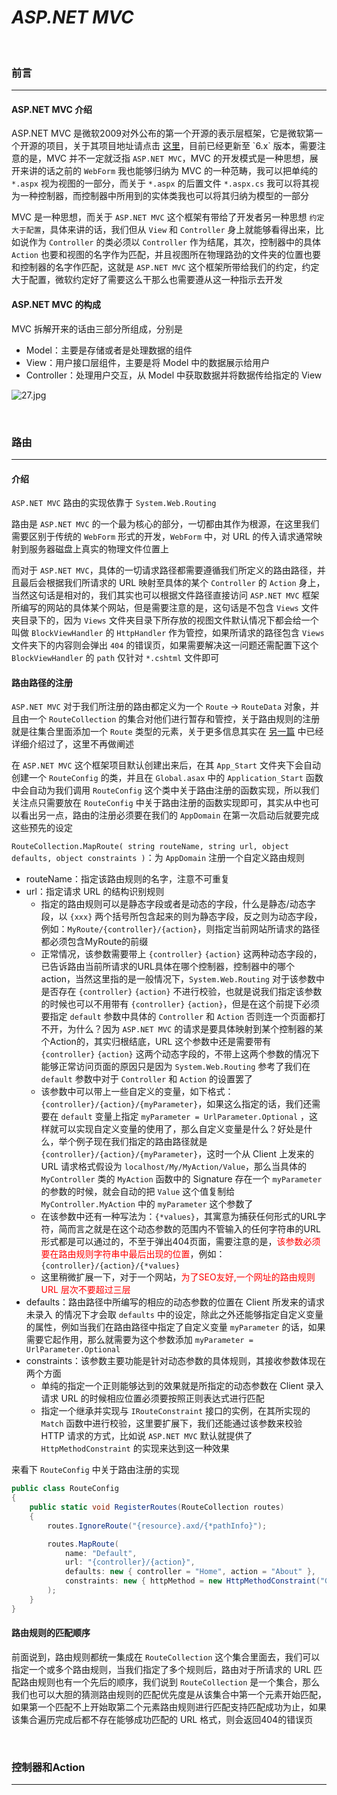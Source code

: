 # *<span>ASP.NET</span> MVC*

<br/>

### 前言

<span id="前言"></span>

---

#### <span>ASP.NET</span> MVC 介绍

<span>ASP.NET MVC</span> 是微软2009对外公布的第一个开源的表示层框架，它是微软第一个开源的项目，关于其项目地址请点击 [这里]("https://github.com/aspnet/AspNetWebStack")，目前已经更新至 `6.x` 版本，需要注意的是，MVC 并不一定就泛指 `ASP.NET MVC`，MVC 的开发模式是一种思想，展开来讲的话之前的 `WebForm` 我也能够归纳为 MVC 的一种范畴，我可以把单纯的 `*.aspx` 视为视图的一部分，而关于 `*.aspx` 的后置文件 `*.aspx.cs` 我可以将其视为一种控制器，而控制器中所用到的实体类我也可以将其归纳为模型的一部分

MVC 是一种思想，而关于 `ASP.NET MVC` 这个框架有带给了开发者另一种思想 `约定大于配置`，具体来讲的话，我们但从 `View` 和 `Controller` 身上就能够看得出来，比如说作为 `Controller` 的类必须以 `Controller` 作为结尾，其次，控制器中的具体 `Action` 也要和视图的名字作为匹配，并且视图所在物理路劲的文件夹的位置也要和控制器的名字作匹配，这就是 `ASP.NET MVC` 这个框架所带给我们的约定，约定大于配置，微软约定好了需要这么干那么也需要遵从这一种指示去开发

#### <span>ASP.NET</span> MVC 的构成

MVC 拆解开来的话由三部分所组成，分别是
- Model：主要是存储或者是处理数据的组件
- View：用户接口层组件，主要是将 Model 中的数据展示给用户
- Controller：处理用户交互，从 Model 中获取数据并将数据传给指定的 View

![27.jpg](https://i.loli.net/2019/12/13/Kgc6V5hqlX8DYIB.jpg)

<br/>

### 路由

<span id="路由"></span>

---

#### 介绍

`ASP.NET MVC` 路由的实现依靠于 `System.Web.Routing`

路由是 `ASP.NET MVC` 的一个最为核心的部分，一切都由其作为根源，在这里我们需要区别于传统的 `WebForm` 形式的开发，`WebForm` 中，对 URL 的传入请求通常映射到服务器磁盘上真实的物理文件位置上

而对于 `ASP.NET MVC`，具体的一切请求路径都需要遵循我们所定义的路由路径，并且最后会根据我们所请求的 URL 映射至具体的某个 `Controller` 的 `Action` 身上，当然这句话是相对的，我们其实也可以根据文件路径直接访问 `ASP.NET MVC` 框架所编写的网站的具体某个网站，但是需要注意的是，这句话是不包含 `Views` 文件夹目录下的，因为 `Views` 文件夹目录下所存放的视图文件默认情况下都会给一个叫做 `BlockViewHandler` 的 `HttpHandler` 作为管控，如果所请求的路径包含 `Views` 文件夹下的内容则会弹出 `404` 的错误页，如果需要解决这一问题还需配置下这个 `BlockViewHandler` 的 `path` 仅针对 `*.cshtml` 文件即可

#### 路由路径的注册

`ASP.NET MVC` 对于我们所注册的路由都定义为一个 `Route` -> `RouteData` 对象，并且由一个 `RouteCollection` 的集合对他们进行暂存和管控，关于路由规则的注册就是往集合里面添加一个 `Route` 类型的元素，关于更多信息其实在 [另一篇](https://github.com/NGPONG/document/blob/master/ASP.NET/MVC/ASP.NET%20MVC%20Life%20Cycle.md) 中已经详细介绍过了，这里不再做阐述

在 `ASP.NET MVC` 这个框架项目默认创建出来后，在其 `App_Start` 文件夹下会自动创建一个 `RouteConfig` 的类，并且在 `Global.asax` 中的 `Application_Start` 函数中会自动为我们调用 `RouteConfig` 这个类中关于路由注册的函数实现，所以我们关注点只需要放在 `RouteConfig` 中关于路由注册的函数实现即可，其实从中也可以看出另一点，路由的注册必须要在我们的 `AppDomain` 在第一次启动后就要完成这些预先的设定

`RouteCollection.MapRoute( string routeName, string url, object defaults, object constraints )`：为 `AppDomain` 注册一个自定义路由规则
- routeName：指定该路由规则的名字，注意不可重复
- url：指定请求 URL 的结构识别规则
    - 指定的路由规则可以是静态字段或者是动态的字段，什么是静态/动态字段，以 `{xxx}` 两个括号所包含起来的则为静态字段，反之则为动态字段，例如：`MyRoute/{controller}/{action}`，则指定当前网站所请求的路径都必须包含MyRoute的前缀
    - 正常情况，该参数需要带上 `{controller}` `{action}` 这两种动态字段的，已告诉路由当前所请求的URL具体在哪个控制器，控制器中的哪个action，当然这里指的是一般情况下，`System.Web.Routing` 对于该参数中是否存在 `{controller}` `{action}` 不进行校验，也就是说我们指定该参数的时候也可以不用带有 `{controller}` `{action}`，但是在这个前提下必须要指定 `default` 参数中具体的 `Controller` 和 `Action` 否则连一个页面都打不开，为什么？因为 `ASP.NET MVC` 的请求是要具体映射到某个控制器的某个Action的，其实归根结底，URL 这个参数中还是需要带有 `{controller}` `{action}` 这两个动态字段的，不带上这两个参数的情况下能够正常访问页面的原因只是因为 `System.Web.Routing` 参考了我们在 `default` 参数中对于 `Controller` 和 `Action` 的设置罢了
    - 该参数中可以带上一些自定义的变量，如下格式：`{controller}/{action}/{myParameter}`，如果这么指定的话，我们还需要在 `default` 变量上指定 `myParameter = UrlParameter.Optional` ，这样就可以实现自定义变量的使用了，那么自定义变量是什么？好处是什么，举个例子现在我们指定的路由路径就是 `{controller}/{action}/{myParameter}`，这时一个从 Client 上发来的 URL 请求格式假设为 `localhost/My/MyAction/Value`，那么当具体的 `MyController` 类的 `MyAction` 函数中的 Signature 存在一个 `myParameter` 的参数的时候，就会自动的把 `Value` 这个值复制给 `MyController.MyAction` 中的 `myParameter` 这个参数了
    - 在该参数中还有一种写法为：`{*values}`，其寓意为捕获任何形式的URL字符，简而言之就是在这个动态参数的范围内不管输入的任何字符串的URL形式都是可以通过的，不至于弹出404页面，需要注意的是，<span style="color:red">该参数必须要在路由规则字符串中最后出现的位置</span>，例如：`{controller}/{action}/{*values}`
    - 这里稍微扩展一下，对于一个网站，<span style="color:red">为了SEO友好,一个网址的路由规则 URL 层次不要超过三层</span>
- defaults：路由路径中所编写的相应的动态参数的位置在 Client 所发来的请求 未录入 的情况下才会取 `defaults` 中的设定，除此之外还能够指定自定义变量的属性，例如当我们在路由路径中指定了自定义变量 `myParameter` 的话，如果需要它起作用，那么就需要为这个参数添加 `myParameter = UrlParameter.Optional`
- constraints：该参数主要功能是针对动态参数的具体规则，其接收参数体现在两个方面
    - 单纯的指定一个正则能够达到的效果就是所指定的动态参数在 Client 录入请求 URL 的时候相应位置必须要按照正则表达式进行匹配
    - 指定一个继承并实现与 `IRouteConstraint` 接口的实例，在其所实现的 `Match` 函数中进行校验，这里要扩展下，我们还能通过该参数来校验 HTTP 请求的方式，比如说 `ASP.NET MVC` 默认就提供了 `HttpMethodConstraint` 的实现来达到这一种效果


来看下 `RouteConfig` 中关于路由注册的实现

```csharp
public class RouteConfig
{
    public static void RegisterRoutes(RouteCollection routes)
    {
        routes.IgnoreRoute("{resource}.axd/{*pathInfo}");

        routes.MapRoute(
            name: "Default",
            url: "{controller}/{action}",
            defaults: new { controller = "Home", action = "About" },
            constraints: new { httpMethod = new HttpMethodConstraint("GET")}
        );
    }
}
```

#### 路由规则的匹配顺序

前面说到，路由规则都统一集成在 `RouteCollection` 这个集合里面去，我们可以指定一个或多个路由规则，当我们指定了多个规则后，路由对于所请求的 URL 匹配路由规则也有一个先后的顺序，我们说到 `RouteCollection` 是一个集合，那么我们也可以大胆的猜测路由规则的匹配优先度是从该集合中第一个元素开始匹配，如果第一个匹配不上开始取第二个元素路由规则进行匹配支持匹配成功为止，如果该集合遍历完成后都不存在能够成功匹配的 URL 格式，则会返回404的错误页

<br/>

### 控制器和Action

<span id="控制器和Action"></span>

---

